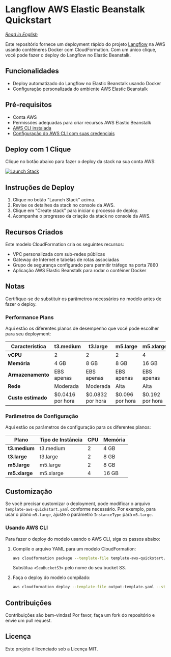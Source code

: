# Langflow AWS Elastic Beanstalk Quickstart

*[Read in English](README.md)*

Este repositório fornece um deployment rápido do projeto [Langflow](https://github.com/langflow-ai/langflow) na AWS usando contêineres Docker com CloudFormation. Com um único clique, você pode fazer o deploy do Langflow no Elastic Beanstalk.

## Funcionalidades

- Deploy automatizado do Langflow no Elastic Beanstalk usando Docker
- Configuração personalizada do ambiente AWS Elastic Beanstalk

## Pré-requisitos

- Conta AWS
- Permissões adequadas para criar recursos AWS Elastic Beanstalk
- [AWS CLI instalada](https://docs.aws.amazon.com/cli/latest/userguide/install-cliv2.html)
- [Configuração do AWS CLI com suas credenciais](https://docs.aws.amazon.com/cli/latest/userguide/cli-configure-quickstart.html)

## Deploy com 1 Clique

Clique no botão abaixo para fazer o deploy da stack na sua conta AWS:

[![Launch Stack](https://s3.amazonaws.com/cloudformation-examples/cloudformation-launch-stack.png)](https://console.aws.amazon.com/cloudformation/home?#/stacks/create/review?stackName=LangFlowApp&templateURL=https://langflow-quickstart.s3.amazonaws.com/template-aws-quickstart.yaml)

## Instruções de Deploy

1. Clique no botão "Launch Stack" acima.
2. Revise os detalhes da stack no console da AWS.
3. Clique em "Create stack" para iniciar o processo de deploy.
4. Acompanhe o progresso da criação da stack no console da AWS.

## Recursos Criados

Este modelo CloudFormation cria os seguintes recursos:

- VPC personalizada com sub-redes públicas
- Gateway de Internet e tabelas de rotas associadas
- Grupo de segurança configurado para permitir tráfego na porta 7860
- Aplicação AWS Elastic Beanstalk para rodar o contêiner Docker

## Notas

Certifique-se de substituir os parâmetros necessários no modelo antes de fazer o deploy.

### Performance Plans

Aqui estão os diferentes planos de desempenho que você pode escolher para seu deployment:

| Característica           | t3.medium                       | t3.large                        | m5.large                       | m5.xlarge                       |
|--------------------------|---------------------------------|---------------------------------|--------------------------------|---------------------------------|
| **vCPU**                 | 2                               | 2                               | 2                              | 4                               |
| **Memória**              | 4 GB                            | 8 GB                            | 8 GB                           | 16 GB                           |
| **Armazenamento**        | EBS apenas                      | EBS apenas                      | EBS apenas                     | EBS apenas                      |
| **Rede**                 | Moderada                        | Moderada                        | Alta                           | Alta                            |
| **Custo estimado**       | $0.0416 por hora                | $0.0832 por hora                | $0.096 por hora                | $0.192 por hora                 |

### Parâmetros de Configuração

Aqui estão os parâmetros de configuração para os diferentes planos:

| Plano                     | Tipo de Instância  | CPU       | Memória   |
|---------------------------|--------------------|-----------|-----------|
| **t3.medium**             | t3.medium          | 2         | 4 GB      |
| **t3.large**              | t3.large           | 2         | 8 GB      |
| **m5.large**              | m5.large           | 2         | 8 GB      |
| **m5.xlarge**             | m5.xlarge          | 4         | 16 GB     |

## Customização

Se você precisar customizar o deployment, pode modificar o arquivo `template-aws-quickstart.yaml` conforme necessário. Por exemplo, para usar o plano `m5.large`, ajuste o parâmetro `InstanceType` para `m5.large`.

### Usando AWS CLI

Para fazer o deploy do modelo usando o AWS CLI, siga os passos abaixo:

1. Compile o arquivo YAML para um modelo CloudFormation:

   ```sh
   aws cloudformation package --template-file template-aws-quickstart.yaml --s3-bucket <SeuBucketS3> --output-template-file output-template.yaml
   ```
   Substitua `<SeuBucketS3>` pelo nome do seu bucket S3.

2. Faça o deploy do modelo compilado:

   ```sh
   aws cloudformation deploy --template-file output-template.yaml --stack-name LangFlowApp --capabilities CAPABILITY_NAMED_IAM
   ```

## Contribuições

Contribuições são bem-vindas! Por favor, faça um fork do repositório e envie um pull request.

## Licença

Este projeto é licenciado sob a Licença MIT.
